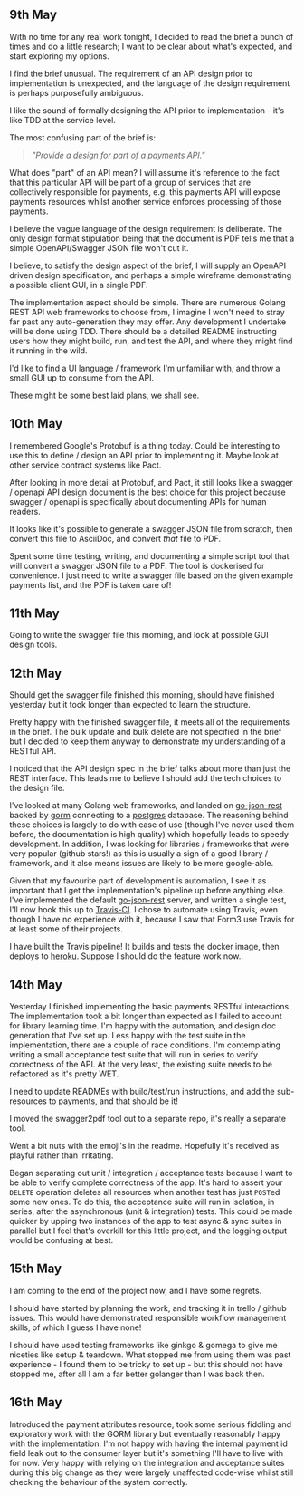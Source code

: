 ## 9th May

With no time for any real work tonight, I decided to read the brief a bunch of times and do a little research; I want to be clear about what's expected, and start exploring my options.

I find the brief unusual. The requirement of an API design prior to implementation is unexpected, and the language of the design requirement is perhaps purposefully ambiguous.

I like the sound of formally designing the API prior to implementation - it's like TDD at the service level.

The most confusing part of the brief is:

> _"Provide a design for part of a payments API."_

What does "part" of an API mean? I will assume it's reference to the fact that this particular API will be part of a group of services that are collectively responsible for payments, e.g. this payments API will expose payments resources whilst another service enforces processing of those payments.

I believe the vague language of the design requirement is deliberate. The only design format stipulation being that the document is PDF tells me that a simple OpenAPI/Swagger JSON file won't cut it.

I believe, to satisfy the design aspect of the brief, I will supply an OpenAPI driven design specification, and perhaps a simple wireframe demonstrating a possible client GUI, in a single PDF.

The implementation aspect should be simple. There are numerous Golang REST API web frameworks to choose from, I imagine I won't need to stray far past any auto-generation they may offer. Any development I undertake will be done using TDD. There should be a detailed README instructing users how they might build, run, and test the API, and where they might find it running in the wild.

I'd like to find a UI language / framework I'm unfamiliar with, and throw a small GUI up to consume from the API.

These might be some best laid plans, we shall see.

## 10th May

I remembered Google's Protobuf is a thing today. Could be interesting to use this to define / design an API prior to implementing it. Maybe look at other service contract systems like Pact.

After looking in more detail at Protobuf, and Pact, it still looks like a swagger / openapi API design document is the best choice for this project because swagger / openapi is specifically about documenting APIs for human readers.

It looks like it's possible to generate a swagger JSON file from scratch, then convert this file to AsciiDoc, and convert _that_ file to PDF.

Spent some time testing, writing, and documenting a simple script tool that will convert a swagger JSON file to a PDF. The tool is dockerised for convenience. I just need to write a swagger file based on the given example payments list, and the PDF is taken care of!

## 11th May

Going to write the swagger file this morning, and look at possible GUI design tools.

## 12th May

Should get the swagger file finished this morning, should have finished yesterday but it took longer than expected to learn the structure.

Pretty happy with the finished swagger file, it meets all of the requirements in the brief. The bulk update and bulk delete are not specified in the brief but I decided to keep them anyway to demonstrate my understanding of a RESTful API.

I noticed that the API design spec in the brief talks about more than just the REST interface. This leads me to believe I should add the tech choices to the design file.

I've looked at many Golang web frameworks, and landed on [go-json-rest](https://github.com/ant0ine/go-json-rest) backed by [gorm](https://github.com/jinzhu/gorm) connecting to a [postgres](https://www.postgresql.org/) database. The reasoning behind these choices is largely to do with ease of use (though I've never used them before, the documentation is high quality) which hopefully leads to speedy development. In addition, I was looking for libraries / frameworks that were very popular (github stars!) as this is usually a sign of a good library / framework, and it also means issues are likely to be more google-able.

Given that my favourite part of development is automation, I see it as important that I get the implementation's pipeline up before anything else. I've implemented the default [go-json-rest](https://github.com/ant0ine/go-json-rest) server, and written a single test, I'll now hook this up to [Travis-CI](https://travis-ci.org/). I chose to automate using Travis, even though I have no experience with it, because I saw that Form3 use Travis for at least some of their projects.

I have built the Travis pipeline! It builds and tests the docker image, then deploys to [heroku](https://go-pay-me.herokuapp.com/). Suppose I should do the feature work now..

## 14th May

Yesterday I finished implementing the basic payments RESTful interactions. The implementation took a bit longer than expected as I failed to account for library learning time. I'm happy with the automation, and design doc generation that I've set up. Less happy with the test suite in the implementation, there are a couple of race conditions. I'm contemplating writing a small acceptance test suite that will run in series to verify correctness of the API. At the very least, the existing suite needs to be refactored as it's pretty WET.

I need to update READMEs with build/test/run instructions, and add the sub-resources to payments, and that should be it!

I moved the swagger2pdf tool out to a separate repo, it's really a separate tool.

Went a bit nuts with the emoji's in the readme. Hopefully it's received as playful rather than irritating.

Began separating out unit / integration / acceptance tests because I want to be able to verify complete correctness of the app. It's hard to assert your `DELETE` operation deletes all resources when another test has just `POST`ed some new ones. To do this, the acceptance suite will run in isolation, in series, after the asynchronous (unit & integration) tests. This could be made quicker by upping two instances of the app to test async & sync suites in parallel but I feel that's overkill for this little project, and the logging output would be confusing at best.

## 15th May

I am coming to the end of the project now, and I have some regrets.

I should have started by planning the work, and tracking it in trello / github issues. This would have demonstrated responsible workflow management skills, of which I guess I have none!

I should have used testing frameworks like ginkgo & gomega to give me niceties like setup & teardown. What stopped me from using them was past experience - I found them to be tricky to set up - but this should not have stopped me, after all I am a far better golanger than I was back then.

## 16th May

Introduced the payment attributes resource, took some serious fiddling and exploratory work with the GORM library but eventually reasonably happy with the implementation. I'm not happy with having the internal payment id field leak out to the consumer layer but it's something I'll have to live with for now. Very happy with relying on the integration and acceptance suites during this big change as they were largely unaffected code-wise whilst still checking the behaviour of the system correctly.
